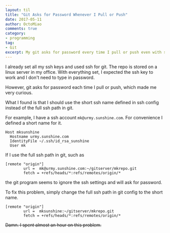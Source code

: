 ```yaml
---
layout: til
title: "Git Asks for Password Whenever I Pull or Push"
date: 2017-05-11
author: OctoMiao
comments: true
category:
- programming
tag:
- Git
excerpt: My git asks for password every time I pull or push even with ssh configured.
---
```




I already set all my ssh keys and used ssh for git. The repo is stored on a linux server in my office. With everything set, I expected the ssh key to work and I don't need to type in password.

However, git asks for password each time I pull or push, which made me very curious.

What I found is that I should use the short ssh name defined in ssh config instead of the full ssh path in git.

For example, I have a ssh account `mk@urmy.sunshine.com`. For convenience I defined a short name for it.

```
Host mksunshine
  Hostname urmy.sunshine.com
  IdentityFile ~/.ssh/id_rsa_sunshine
  User mk
```

If I use the full ssh path in git, such as

```
[remote "origin"]
        url =  mk@urmy.sunshine.com:~/gitserver/mkrepo.git
        fetch = +refs/heads/*:refs/remotes/origin/*
```

the git program seems to ignore the ssh settings and will ask for password.

To fix this problem, simply change the full ssh path in git config to the short name.

```
[remote "origin"]
        url =  mksunshine:~/gitserver/mkrepo.git
        fetch = +refs/heads/*:refs/remotes/origin/*
```

~~Damn. I spent almost an hour on this problem.~~
